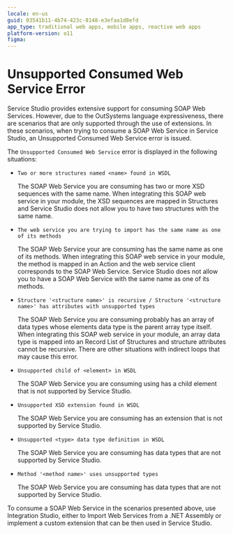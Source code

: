 ```yaml
---
locale: en-us
guid: 03541b11-4b74-423c-8148-e3efaa1d8efd
app_type: traditional web apps, mobile apps, reactive web apps
platform-version: o11
figma:
---
```


# Unsupported Consumed Web Service Error

Service Studio provides extensive support for consuming SOAP Web Services. However, due to the OutSystems language expressiveness, there are scenarios that are only supported through the use of extensions. In these scenarios, when trying to consume a SOAP Web Service in Service Studio, an Unsupported Consumed Web Service error is issued.

The `Unsupported Consumed Web Service` error is displayed in the following situations:

* `Two or more structures named <name> found in WSDL`

    The SOAP Web Service you are consuming has two or more XSD sequences with the same name. When integrating this SOAP web service in your module, the XSD sequences are mapped in Structures and Service Studio does not allow you to have two structures with the same name.

* `The web service you are trying to import has the same name as one of its methods`

    The SOAP Web Service your are consuming has the same name as one of its methods. When integrating this SOAP web service in your module, the method is mapped in an Action and the web service client corresponds to the SOAP Web Service. Service Studio does not allow you to have a SOAP Web Service with the same name as one of its methods.

* `Structure '<structure name>' is recursive / Structure '<structure name>' has attributes with unsupported types`

    The SOAP Web Service you are consuming probably has an array of data types whose elements data type is the parent array type itself.  When integrating this SOAP web service in your module, an array data type is mapped into an Record List of Structures and structure attributes cannot be recursive. There are other situations with indirect loops that may cause this error.

* `Unsupported child of <element> in WSDL`

    The SOAP Web Service you are consuming using has a child element that is not supported by Service Studio.

* `Unsupported XSD extension found in WSDL`

    The SOAP Web Service you are consuming has an extension that is not supported by Service Studio.

* `Unsupported <type> data type definition in WSDL`

    The SOAP Web Service you are consuming has data types that are not supported by Service Studio.

* `Method '<method name>' uses unsupported types`

    The SOAP Web Service you are consuming has data types that are not supported by Service Studio.

To consume a SOAP Web Service in the scenarios presented above, use Integration Studio, either to Import Web Services from a .NET Assembly or implement a custom extension that can be then used in Service Studio.
